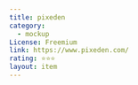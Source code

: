 ```yaml
---
title: pixeden
category:
  - mockup
License: Freemium
link: https://www.pixeden.com/
rating: ⭐⭐⭐
layout: item
---
```

